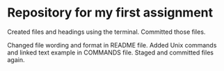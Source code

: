 # Repository for my first assignment

Created files and headings using the terminal. Committed those files. 

Changed file wording and format in README file. Added Unix commands and linked text example in COMMANDS file. Staged and committed files again. 



